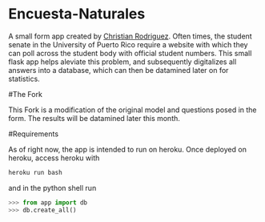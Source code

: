 # Encuesta-Naturales
A small form app created by [Christian Rodriguez](https://github.com/chrisrodz). Often times, the student senate in the
University of Puerto Rico require a website with which they can poll across the student body with official student numbers.
This small flask app helps aleviate this problem, and subsequently digitalizes all answers into a database, which can then
be datamined later on for statistics.

#The Fork

This Fork is a modification of the original model and questions posed in the form. The results will be datamined later this month.

#Requirements

As of right now, the app is intended to run on heroku. Once deployed on heroku, access heroku with

```bash
heroku run bash
```

and in the python shell run

```python
>>> from app import db
>>> db.create_all()
```
